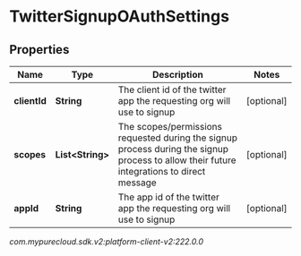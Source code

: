 # TwitterSignupOAuthSettings


## Properties

| Name | Type | Description | Notes |
| ------------ | ------------- | ------------- | ------------- |
| **clientId** | **String** | The client id of the twitter app the requesting org will use to signup |  [optional] |
| **scopes** | **List&lt;String&gt;** | The scopes/permissions requested during the signup process during the signup process to allow their future integrations to direct message |  [optional] |
| **appId** | **String** | The app id of the twitter app the requesting org will use to signup |  [optional] |




_com.mypurecloud.sdk.v2:platform-client-v2:222.0.0_
